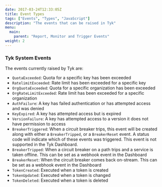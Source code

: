 ```yaml
---
date: 2017-03-24T12:33:05Z
title: Event Types
tags: ["Events", "Types", "JavaScript"]
description: "The events that can be raised in Tyk"
menu:
  main:
    parent: "Report, Monitor and Trigger Events"
weight: 2 
---
```


### Tyk System Events

The events currently raised by Tyk are:

*   `QuotaExceeded`: Quota for a specific key has been exceeded
*   `RatelimitExceeded`: Rate limit has been exceeded for a specific key
*   `OrgQuotaExceeded`: Quota for a specific organization has been exceeded
*   `OrgRateLimitExceeded`: Rate limit has been exceeded for a specific organization
*   `AuthFailure`: A key has failed authentication or has attempted access and was denied
*   `KeyExpired`: A key has attempted access but is expired
*   `VersionFailure`: A key has attempted access to a version it does not have permission to access
*   `BreakerTriggered`: When a circuit breaker trips, this event will be created along with either a `BreakerTripped`, or a `BreakerReset` event. A status code will indicate which of these events was triggered. This event is not supported in the Tyk Dashboard.
*   `BreakerTripped`: When a circuit breaker on a path trips and a service is taken offline. This can be set as a webhook event in the Dashboard
*   `BreakerReset`: When the circuit breaker comes back on-stream. This can be set as a webhook event in the Dashboard
*   `TokenCreated`: Executed when a token is created
*   `TokenUpdated`: Executed when a token is changed
*   `TokenDeleted`: Executed when a token is deleted

